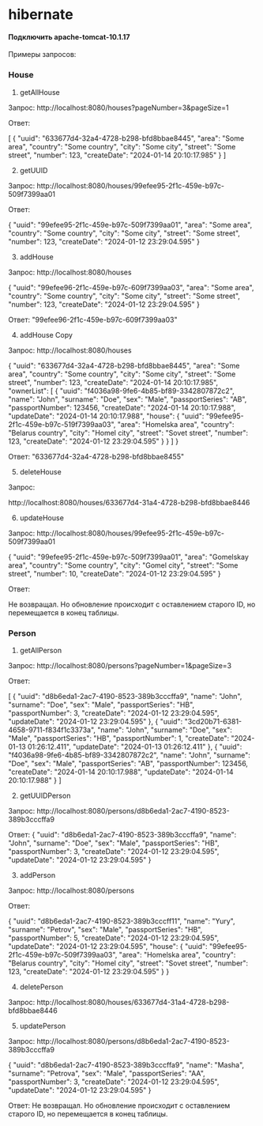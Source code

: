 # hibernate

#### Подключить apache-tomcat-10.1.17

Примеры запросов:

### House

1. getAllHouse

Запрос:
   http://localhost:8080/houses?pageNumber=3&pageSize=1

Ответ:

[
{
"uuid": "633677d4-32a4-4728-b298-bfd8bbae8445",
"area": "Some area",
"country": "Some country",
"city": "Some city",
"street": "Some street",
"number": 123,
"createDate": "2024-01-14 20:10:17.985"
}
]

2. getUUID

Запрос: http://localhost:8080/houses/99efee95-2f1c-459e-b97c-509f7399aa01

Ответ:

{
"uuid": "99efee95-2f1c-459e-b97c-509f7399aa01",
"area": "Some area",
"country": "Some country",
"city": "Some city",
"street": "Some street",
"number": 123,
"createDate": "2024-01-12 23:29:04.595"
}

3. addHouse

Запрос: http://localhost:8080/houses

{
"uuid": "99efee96-2f1c-459e-b97c-609f7399aa03",
"area": "Some area",
"country": "Some country",
"city": "Some city",
"street": "Some street",
"number": 123,
"createDate": "2024-01-12 23:29:04.595"
}

Ответ: "99efee96-2f1c-459e-b97c-609f7399aa03"

4. addHouse Copy

Запрос: http://localhost:8080/houses

{
"uuid": "633677d4-32a4-4728-b298-bfd8bbae8445",
"area": "Some area",
"country": "Some country",
"city": "Some city",
"street": "Some street",
"number": 123,
"createDate": "2024-01-14 20:10:17.985",
"ownerList": [
{
"uuid": "f4036a98-9fe6-4b85-bf89-3342807872c2",
"name": "John",
"surname": "Doe",
"sex": "Male",
"passportSeries": "AB",
"passportNumber": 123456,
"createDate": "2024-01-14 20:10:17.988",
"updateDate": "2024-01-14 20:10:17.988",
"house": {
"uuid": "99efee95-2f1c-459e-b97c-519f7399aa03",
"area": "Homelska area",
"country": "Belarus country",
"city": "Homel city",
"street": "Sovet street",
"number": 123,
"createDate": "2024-01-12 23:29:04.595"
}
}
]
}

Ответ: "633677d4-32a4-4728-b298-bfd8bbae8455"

5. deleteHouse

Запрос:

http://localhost:8080/houses/633677d4-31a4-4728-b298-bfd8bbae8446 

6. updateHouse

Запрос: http://localhost:8080/houses/99efee95-2f1c-459e-b97c-509f7399aa01

{
"uuid": "99efee95-2f1c-459e-b97c-509f7399aa01",
"area": "Gomelskay area",
"country": "Some country",
"city": "Gomel city",
"street": "Some street",
"number": 10,
"createDate": "2024-01-12 23:29:04.595"
}

Ответ:

Не возвращал. Но обновление происходит с оставлением старого ID, но перемещается в конец таблицы.

### Person

1. getAllPerson

Запрос: http://localhost:8080/persons?pageNumber=1&pageSize=3

Ответ:

[
{
"uuid": "d8b6eda1-2ac7-4190-8523-389b3cccffa9",
"name": "John",
"surname": "Doe",
"sex": "Male",
"passportSeries": "HB",
"passportNumber": 3,
"createDate": "2024-01-12 23:29:04.595",
"updateDate": "2024-01-12 23:29:04.595"
},
{
"uuid": "3cd20b71-6381-4658-9711-f834f1c3373a",
"name": "John",
"surname": "Doe",
"sex": "Male",
"passportSeries": "HB",
"passportNumber": 1,
"createDate": "2024-01-13 01:26:12.411",
"updateDate": "2024-01-13 01:26:12.411"
},
{
"uuid": "f4036a98-9fe6-4b85-bf89-3342807872c2",
"name": "John",
"surname": "Doe",
"sex": "Male",
"passportSeries": "AB",
"passportNumber": 123456,
"createDate": "2024-01-14 20:10:17.988",
"updateDate": "2024-01-14 20:10:17.988"
}
]

2. getUUIDPerson

Запрос: http://localhost:8080/persons/d8b6eda1-2ac7-4190-8523-389b3cccffa9

Ответ:
{
"uuid": "d8b6eda1-2ac7-4190-8523-389b3cccffa9",
"name": "John",
"surname": "Doe",
"sex": "Male",
"passportSeries": "HB",
"passportNumber": 3,
"createDate": "2024-01-12 23:29:04.595",
"updateDate": "2024-01-12 23:29:04.595"
}

3. addPerson

Запрос: http://localhost:8080/persons

Ответ:

{
"uuid": "d8b6eda1-2ac7-4190-8523-389b3cccff11",
"name": "Yury",
"surname": "Petrov",
"sex": "Male",
"passportSeries": "HB",
"passportNumber": 5,
"createDate": "2024-01-12 23:29:04.595",
"updateDate": "2024-01-12 23:29:04.595",
"house": {
"uuid": "99efee95-2f1c-459e-b97c-509f7399aa03",
"area": "Homelska area",
"country": "Belarus country",
"city": "Homel city",
"street": "Sovet street",
"number": 123,
"createDate": "2024-01-12 23:29:04.595"
}
}

4. deletePerson

Запрос: http://localhost:8080/houses/633677d4-31a4-4728-b298-bfd8bbae8446

5. updatePerson

Запрос:
http://localhost:8080/persons/d8b6eda1-2ac7-4190-8523-389b3cccffa9

{
"uuid": "d8b6eda1-2ac7-4190-8523-389b3cccffa9",
"name": "Masha",
"surname": "Petrova",
"sex": "Male",
"passportSeries": "AA",
"passportNumber": 3,
"createDate": "2024-01-12 23:29:04.595",
"updateDate": "2024-01-12 23:29:04.595"
}

Ответ: 
Не возвращал. Но обновление происходит с оставлением старого ID, но перемещается в конец таблицы.